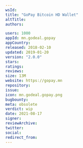 ```yaml
---
wsId: 
title: "GoPay Bitcoin HD Wallet"
altTitle: 
authors:

users: 1000
appId: mn.godeal.gopay
appCountry: 
released: 2018-02-10
updated: 2019-01-20
version: "2.0.0"
stars: 
ratings: 
reviews: 
size: 13M
website: https://gopay.mn
repository: 
issue: 
icon: mn.godeal.gopay.png
bugbounty: 
meta: obsolete
verdict: wip
date: 2021-08-17
signer: 
reviewArchive:
twitter: 
social:
redirect_from:
---
```


